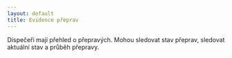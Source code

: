 ```yaml
---
layout: default
title: Evidence přeprav
---
```


Dispečeři mají přehled o přepravých. Mohou sledovat stav přeprav, sledovat aktuální stav a průběh přepravy.
